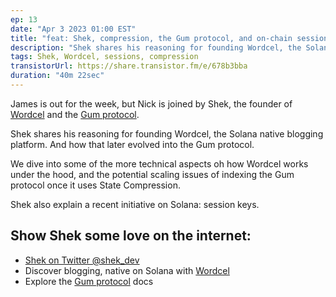 ```yaml
---
ep: 13
date: "Apr 3 2023 01:00 EST"
title: "feat: Shek, compression, the Gum protocol, and on-chain session"
description: "Shek shares his reasoning for founding Wordcel, the Solana native blogging platform. And how that later evolved into the Gum protocol."
tags: Shek, Wordcel, sessions, compression
transistorUrl: https://share.transistor.fm/e/678b3bba
duration: "40m 22sec"
---
```


James is out for the week, but Nick is joined by Shek, the founder of [Wordcel](https://www.wordcelclub.com/) and the [Gum protocol](https://gum.fun).

Shek shares his reasoning for founding Wordcel, the Solana native blogging platform. And how that later evolved into the Gum protocol.

We dive into some of the more technical aspects oh how Wordcel works under the hood, and the potential scaling issues of indexing the Gum protocol once it uses State Compression.

Shek also explain a recent initiative on Solana: session keys.

## Show Shek some love on the internet:

- [Shek on Twitter @shek_dev](https://twitter.com/shek_dev)
- Discover blogging, native on Solana with [Wordcel](https://www.wordcelclub.com/)
- Explore the [Gum protocol](https://docs.gum.fun/) docs

